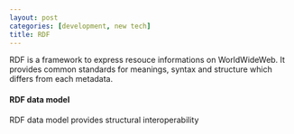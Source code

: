 ```yaml
---
layout: post
categories: [development, new tech]
title: RDF
---
```


RDF is a framework to express resouce informations on WorldWideWeb. It provides common standards for meanings, syntax and structure which differs from each metadata. 


#### RDF data model
RDF data model provides structural interoperability 